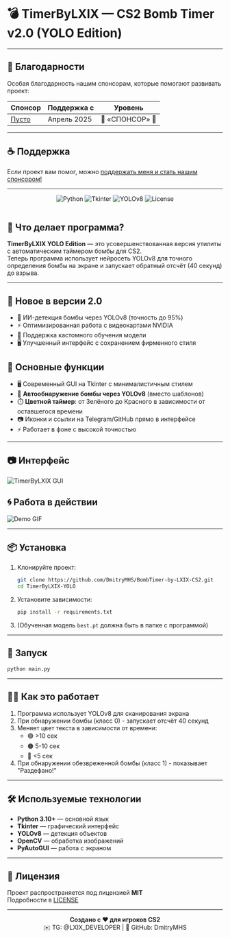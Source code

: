 # 💣 TimerByLXIX — CS2 Bomb Timer v2.0 (YOLO Edition)

---

## 💖 Благодарности

Особая благодарность нашим спонсорам, которые помогают развивать проект:

| Спонсор          | Поддержка с       | Уровень       |
|------------------|-------------------|---------------|
| [Пусто](https://github.com/DmitryMHS) | Апрель 2025       | 💎 «СПОНСОР» 💎       |

---

## ☕ Поддержка
Если проект вам помог, можно [поддержать меня и стать нашим спонсором!](https://boosty.to/dmitrymhs/donate)

---

<div align="center">
  <img src="https://img.shields.io/badge/Python-3.10%2B-blue?logo=python" alt="Python">
  <img src="https://img.shields.io/badge/GUI-Tkinter-green?logo=python" alt="Tkinter">
  <img src="https://img.shields.io/badge/AI-YOLOv8-red?logo=openai" alt="YOLOv8">
  <img src="https://img.shields.io/badge/License-MIT-purple" alt="License">
</div>

<br>

## 🎯 Что делает программа?

**TimerByLXIX YOLO Edition** — это усовершенствованная версия утилиты с автоматическим таймером бомбы для CS2.  
Теперь программа использует нейросеть YOLOv8 для точного определения бомбы на экране и запускает обратный отсчёт (40 секунд) до взрыва.

---

## 🌟 Новое в версии 2.0
- 🧠 ИИ-детекция бомбы через YOLOv8 (точность до 95%)
- ⚡ Оптимизированная работа с видеокартами NVIDIA
- 🔧 Поддержка кастомного обучения модели
- 🖥️ Улучшенный интерфейс с сохранением фирменного стиля

## 🧠 Основные функции

- 🖥️ Современный GUI на Tkinter с минималистичным стилем
- 🧠 **Автообнаружение бомбы через YOLOv8** (вместо шаблонов)
- ⏱️ **Цветной таймер**: от Зелёного до Красного в зависимости от оставшегося времени
- 📷 Иконки и ссылки на Telegram/GitHub прямо в интерфейсе
- ⚡ Работает в фоне с высокой точностью

---

## 📷 Интерфейс

![TimerByLXIX GUI](https://sun9-32.userapi.com/impg/HEHDXRwbiw-8Y22pWp7PFZ6aoiyRcjYPrP2k4Q/QVJc1eYNByg.jpg?size=401x381&quality=95&sign=b740849ebd013fb4e370fdce381556a2&type=album)

## 🌀 Работа в действии

![Demo GIF](https://github.com/DmitryMHS/BombTimer-by-LXIX-CS2/raw/main/DEMO.gif)

---

## 📦 Установка

1. Клонируйте проект:
   ```bash
   git clone https://github.com/DmitryMHS/BombTimer-by-LXIX-CS2.git
   cd TimerByLXIX-YOLO
   ```

2. Установите зависимости:
   ```bash
   pip install -r requirements.txt
   ```

3. (Обученная модель `best.pt` должна быть в папке с программой)

---

## 🚀 Запуск

```bash
python main.py
```

---

## 👨‍🏫 Как это работает

1. Программа использует YOLOv8 для сканирования экрана
2. При обнаружении бомбы (класс 0) - запускает отсчёт 40 секунд
3. Меняет цвет текста в зависимости от времени:
   - 🟢 >10 сек
   - 🟠 5-10 сек
   - 🔴 <5 сек
4. При обнаружении обезвреженной бомбы (класс 1) - показывает "Раздефано!"

---

## 🛠 Используемые технологии

- **Python 3.10+** — основной язык
- **Tkinter** — графический интерфейс
- **YOLOv8** — детекция объектов
- **OpenCV** — обработка изображений
- **PyAutoGUI** — работа с экраном

---

## 📜 Лицензия

Проект распространяется под лицензией **MIT**  
Подробности в [LICENSE](LICENSE)

---

<div align="center">
  <strong>Создано с ❤️ для игроков CS2</strong><br>
  ✉️ TG: @LXIX_DEVELOPER | 💼 GitHub: DmitryMHS
</div>